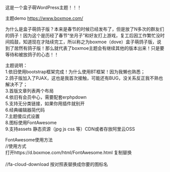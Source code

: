 这是一个盒子萌WordPress主题！！！

主题demo https://www.boxmoe.com/

为什么是盒子萌鸽子版？本来是春节的时候已经发布了，但是放了N多次的群友们的鸽子！因为这个是历经了春节“坐月子”和好友打上游戏，复工后因工作繁忙没时间捣鼓，知道现在才陆续完工，所以称之为boxmoe（dove）盒子萌鸽子版，说到了居然有鸽子版！那么就代表了boxmoe主题会有继续其他的版本出来！只是要等待和被放鸽子的心态！！

主题说明：<br>
1.依旧使用bootstrap框架完成！为什么使用BT框架！因为我懒也熟悉；<br>
2.鸽子版加入了PJAX，这也是我首次接触，可能还有BUG，没关系反正我不熟也解决不了；<br>
3.首版文章列表两个布局<br>
4.依旧有会员中心，需要配套erphpdown<br>
5.支持无分类链接，如果你用插件就别开<br>
6.经典编辑器简代码<br>
7.主题傻瓜式设置<br>
8.图标使用FontAwesome<br>
9.支持assets 静态资源（jpg js css 等）CDN或者存放阿里云OSS<br>

FontAwesome使用方法<br>
//使用方式<br>
打开https://d.boxmoe.com/html/FontAwesome.html 复制替换 <br>
<i class="fa fa-cloud-download"></i><br>
//fa-cloud-download 按对照表替换成你要的图标名<br>
